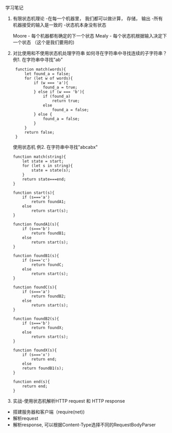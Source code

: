 学习笔记
1. 有限状态机理论
   -在每一个机器里， 我们都可以做计算， 存储， 输出
   -所有机器接受的输入是一致的
   -状态机本身没有状态

   Moore - 每个机器都有确定的下一个状态
   Mealy - 每个状态机根据输入决定下一个状态 （这个是我们要用的)

2. 对比使用和不使用状态机处理字符串
   如何寻在字符串中寻找连续的子字符串？
   例1. 在字符串中寻找"ab"
   ```
    function match(words){
        let found_a = false;
        for (let w of words){
            if (w === 'a'){
                found_a = true;
            } else if (w === 'b'){
                if (found_a)
                    return true;
                else
                    found_a = false;
            } else {
                found_a = false;
            }
        }
        return false;
    }
    ```
    使用状态机
    例2. 在字符串中寻找"abcabx"
    ```
    function match(string){
        let state = start;
        for (let s in string){
            state = state(s);     
        }
        return state===end;
    }

    function start(s){
        if (s==='a')
            return foundA1;
        else
            return start(s);
    }

    function foundA1(s){
        if (s==='b')
            return foundB1;
        else
            return start(s);
    }

    function foundB1(s){
        if (s==='c')
            return foundC;
        else
            return start(s);
    }

    function foundC(s){
        if (s==='a')
            return foundB2;
        else
            return start(s);
    }

    function foundB2(s){
        if (s==='b')
            return foundX;
        else
            return start(s);
    }

    function foundX(s){
        if (s==='x')
            return end;
        else
        return foundB1(s);
    }

    function end(s){
        return end;
    }
    
    ```

3. 实战-使用状态机解析HTTP request 和 HTTP response
- 搭建服务器和客户端（require(net))
- 解析request
- 解析response, 可以根据Content-Type选择不同的RequestBodyParser